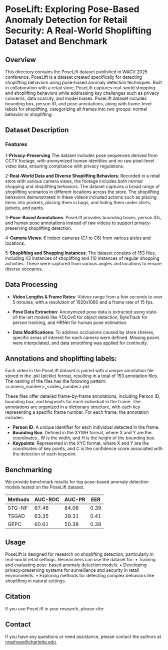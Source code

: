 # PoseLift: Exploring Pose-Based Anomaly Detection for Retail Security: A Real-World Shoplifting Dataset and Benchmark

## Overview
This directory contains the PoseLift dataset published in WACV 2025 conference. PoseLift is a dataset created specifically for detecting shoplifting behaviors using pose-based anomaly detection techniques. Built in collaboration with a retail store, PoseLift captures real-world shopping and shoplifting behaviors while addressing key challenges such as privacy concerns, data scarcity, and model biases. PoseLift dataset includes bounding box, person ID, and pose annotations, along with frame-level labels for shoplifting, categorizing all frames into two groups: normal behavior or shoplifting.

## Dataset Description
### Features
1-**Privacy-Preserving**
The dataset includes pose sequences derived from CCTV footage, with anonymized human identities and no raw pixel-level video data, ensuring compliance with privacy regulations.


2-**Real-World Data and Diverse Shoplifting Behaviors**: Recorded in a retail store with various camera views, the footage includes both normal shopping and shoplifting behaviors. The dataset captures a broad range of shoplifting scenarios in different locations across the store. The shoplifting behaviors demonstrated in these videos included actions such as placing items into pockets, placing them in bags, and hiding them under shirts, jackets, and pants.


3-**Pose-Based Annotations**: PoseLift provides bounding boxes, person IDs, and human pose annotations instead of raw videos to support privacy-preserving shoplifting detection.


4-**Camera Views**: 6 indoor cameras (C1 to C6) from various aisles and locations.


5-**Shoplifting and Shopping Instances**: The dataset consists of 153 files, including 43 instances of shoplifting and 110 instances of regular shopping activities. These were captured from various angles and locations to ensure diverse scenarios.


## Data Processing
- **Video Lengths & Frame Rates**: Videos range from a few seconds to over 5 minutes, with a resolution of 1920x1080 and a frame rate of 15 fps.

  
- **Pose Data Extraction**: Anonymized pose data is extracted using state-of-the-art models like YOLOv8 for object detection, ByteTrack for person tracking, and HRNet for human pose estimation.

  
- **Data Modifications**: To address occlusions caused by store shelves, specific areas of interest for each camera were defined. Missing poses were interpolated, and data smoothing was applied for continuity.


## Annotations and shoplifting labels:
Each video in the PoseLift dataset is paired with a unique annotation file stored in the .pkl (pickle) format, resulting in a total of 153 annotation files. The naming of the files has the following pattern:
<camera_number>_<video_number>.pkl

These files offer detailed frame-by-frame annotations, including Person ID, bounding box, and keypoints for each individual in the frame.
The annotations are organized in a dictionary structure, with each key representing a specific frame number. For each frame, the annotation includes:
- **Person ID**: A unique identifier for each individual detected in the frame.
- **Bounding Box**: Defined in the XYWH format, where X and Y are the coordinates , W is the width, and H is the height of the bounding box.
- **Keypoints**: Represented in the XYC format, where X and Y are the coordinates of key points, and C is the confidence score associated with the detection of each keypoint.

## Benchmarking

We provide benchmark results for top pose-based anomaly detection models tested on the PoseLift dataset.

| Methods          | AUC-ROC | AUC-PR| EER |
|------------------|---------|-------|-----|
| STG-NF         |    67.46   | 84.06        | 0.39   |
|TSGAD           |   63.35    |  39.31       | 0.41    |
| GEPC          |   60.61    |  50.38       | 0.38  |

## Usage
PoseLift is designed for research on shoplifting detection, particularly in real-world retail settings. Researchers can use the dataset for:
•	Training and evaluating pose-based anomaly detection models.
•	Developing privacy-preserving systems for surveillance and security in retail environments.
•	Exploring methods for detecting complex behaviors like shoplifting in natural settings.

## Citation
If you use PoseLift in your research, please cite:

## Contact
If you have any questions or need assistance, please contact the authors at nrashvan@charlotte.edu.
